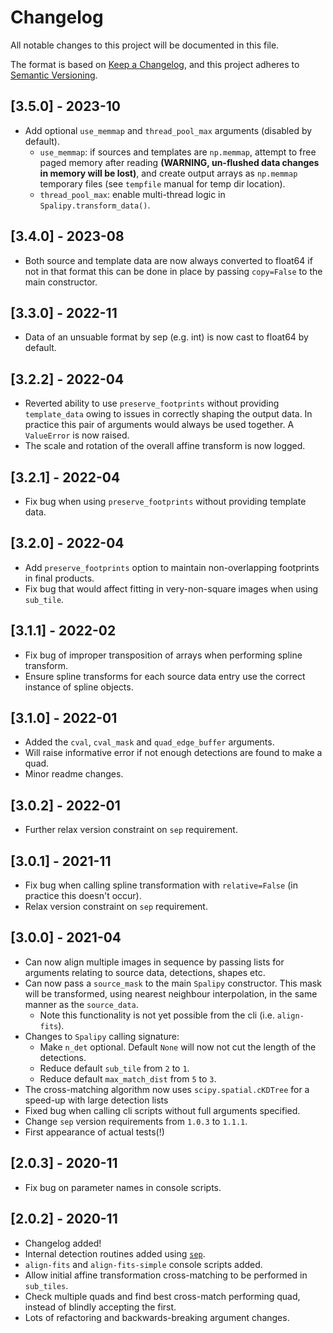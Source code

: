 # Changelog
All notable changes to this project will be documented in this file.

The format is based on [Keep a Changelog](https://keepachangelog.com/en/1.0.0/),
and this project adheres to [Semantic Versioning](https://semver.org/spec/v2.0.0.html).

## [3.5.0] - 2023-10
 - Add optional `use_memmap` and `thread_pool_max` arguments (disabled by default).
   - `use_memmap`: if sources and templates are `np.memmap`, attempt to free paged memory
   after reading **(WARNING, un-flushed data changes in memory will be lost)**, and create
   output arrays as `np.memmap` temporary files (see `tempfile` manual for temp dir location).
   - `thread_pool_max`: enable multi-thread logic in `Spalipy.transform_data()`.

## [3.4.0] - 2023-08
 - Both source and template data are now always converted to float64 if not in that format
   this can be done in place by passing `copy=False` to the main constructor.

## [3.3.0] - 2022-11
 - Data of an unsuable format by sep (e.g. int) is now cast to float64 by default.

## [3.2.2] - 2022-04
 - Reverted ability to use `preserve_footprints` without providing `template_data` owing
   to issues in correctly shaping the output data. In practice this pair of arguments 
   would always be used together. A `ValueError` is now raised.
 - The scale and rotation of the overall affine transform is now logged.

## [3.2.1] - 2022-04
 - Fix bug when using `preserve_footprints` without providing template data.

## [3.2.0] - 2022-04
 - Add `preserve_footprints` option to maintain non-overlapping footprints in final
   products.
 - Fix bug that would affect fitting in very-non-square images when using `sub_tile`.

## [3.1.1] - 2022-02
 - Fix bug of improper transposition of arrays when performing spline transform.
 - Ensure spline transforms for each source data entry use the correct instance
   of spline objects.

## [3.1.0] - 2022-01
 - Added the `cval`, `cval_mask` and `quad_edge_buffer` arguments.
 - Will raise informative error if not enough detections are found to make a quad.
 - Minor readme changes.

## [3.0.2] - 2022-01
 - Further relax version constraint on `sep` requirement.

## [3.0.1] - 2021-11
 - Fix bug when calling spline transformation with `relative=False` (in practice this doesn't occur).
 - Relax version constraint on `sep` requirement.

## [3.0.0] - 2021-04
 - Can now align multiple images in sequence by passing lists for arguments relating to
   source data, detections, shapes etc.
 - Can now pass a `source_mask` to the main `Spalipy` constructor. This mask will be transformed, using
   nearest neighbour interpolation, in the same manner as the `source_data`.
   - Note this functionality is not yet possible from the cli (i.e. `align-fits`).
 - Changes to `Spalipy` calling signature:
   - Make `n_det` optional. Default `None` will now not cut the length of the detections.
   - Reduce default `sub_tile` from `2` to `1`.
   - Reduce default `max_match_dist` from `5` to `3`.
 - The cross-matching algorithm now uses `scipy.spatial.cKDTree` for a speed-up with large detection lists  
 - Fixed bug when calling cli scripts without full arguments specified.
 - Change `sep` version requirements from `1.0.3` to `1.1.1`.
 - First appearance of actual tests(!)

## [2.0.3] - 2020-11

 - Fix bug on parameter names in console scripts.
 
## [2.0.2] - 2020-11

 - Changelog added!
 - Internal detection routines added using [`sep`](https://github.com/kbarbary/sep).
 - `align-fits` and `align-fits-simple` console scripts added.
 - Allow initial affine transformation cross-matching to be performed in `sub_tiles`.
 - Check multiple quads and find best cross-match performing quad, instead of blindly accepting the first.
 - Lots of refactoring and backwards-breaking argument changes.